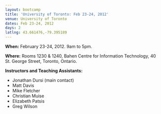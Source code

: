 ```yaml
---
layout: bootcamp
title: 'University of Toronto: Feb 23-24, 2012'
venue: University of Toronto
dates: Feb 23-24, 2012
days: 2
latlng: 43.661476,-79.395189
---
```

**When:** February 23-24, 2012. 9am to 5pm.

**Where:** Rooms 1230 & 1240, Bahen Centre for Information Technology, 40 St. George Street, Toronto, Ontario.

**Instructors and Teaching Assistants:**

  * Jonathan Dursi (main contact)
  * Matt Davis
  * Mike Fletcher
  * Christian Muise
  * Elizabeth Patsis
  * Greg Wilson
